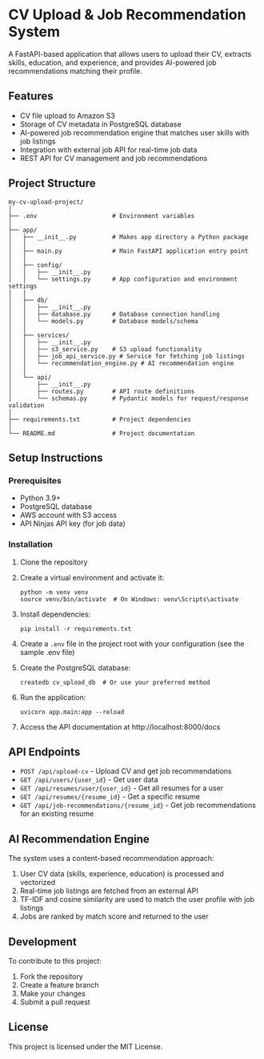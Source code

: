 # CV Upload & Job Recommendation System

A FastAPI-based application that allows users to upload their CV, extracts skills, education, and experience, and provides AI-powered job recommendations matching their profile.

## Features

- CV file upload to Amazon S3
- Storage of CV metadata in PostgreSQL database
- AI-powered job recommendation engine that matches user skills with job listings
- Integration with external job API for real-time job data
- REST API for CV management and job recommendations

## Project Structure

```
my-cv-upload-project/
│
├── .env                     # Environment variables
│
├── app/
│   ├── __init__.py          # Makes app directory a Python package
│   │
│   ├── main.py              # Main FastAPI application entry point
│   │
│   ├── config/
│   │   ├── __init__.py
│   │   └── settings.py      # App configuration and environment settings
│   │
│   ├── db/
│   │   ├── __init__.py
│   │   ├── database.py      # Database connection handling
│   │   └── models.py        # Database models/schema
│   │
│   ├── services/
│   │   ├── __init__.py
│   │   ├── s3_service.py    # S3 upload functionality
│   │   ├── job_api_service.py # Service for fetching job listings
│   │   └── recommendation_engine.py # AI recommendation engine
│   │
│   └── api/
│       ├── __init__.py
│       ├── routes.py        # API route definitions
│       └── schemas.py       # Pydantic models for request/response validation
│
├── requirements.txt         # Project dependencies
│
└── README.md                # Project documentation
```

## Setup Instructions

### Prerequisites

- Python 3.9+
- PostgreSQL database
- AWS account with S3 access
- API Ninjas API key (for job data)

### Installation

1. Clone the repository

2. Create a virtual environment and activate it:
   ```
   python -m venv venv
   source venv/bin/activate  # On Windows: venv\Scripts\activate
   ```

3. Install dependencies:
   ```
   pip install -r requirements.txt
   ```

4. Create a `.env` file in the project root with your configuration (see the sample .env file)

5. Create the PostgreSQL database:
   ```
   createdb cv_upload_db  # Or use your preferred method
   ```

6. Run the application:
   ```
   uvicorn app.main:app --reload
   ```

7. Access the API documentation at http://localhost:8000/docs

## API Endpoints

- `POST /api/upload-cv` - Upload CV and get job recommendations
- `GET /api/users/{user_id}` - Get user data
- `GET /api/resumes/user/{user_id}` - Get all resumes for a user
- `GET /api/resumes/{resume_id}` - Get a specific resume
- `GET /api/job-recommendations/{resume_id}` - Get job recommendations for an existing resume

## AI Recommendation Engine

The system uses a content-based recommendation approach:

1. User CV data (skills, experience, education) is processed and vectorized
2. Real-time job listings are fetched from an external API
3. TF-IDF and cosine similarity are used to match the user profile with job listings
4. Jobs are ranked by match score and returned to the user

## Development

To contribute to this project:

1. Fork the repository
2. Create a feature branch
3. Make your changes
4. Submit a pull request

## License

This project is licensed under the MIT License.